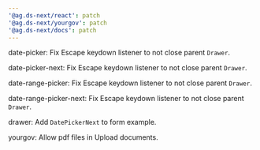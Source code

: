 ```yaml
---
'@ag.ds-next/react': patch
'@ag.ds-next/yourgov': patch
'@ag.ds-next/docs': patch
---
```



date-picker: Fix Escape keydown listener to not close parent `Drawer`.

date-picker-next: Fix Escape keydown listener to not close parent `Drawer`.

date-range-picker: Fix Escape keydown listener to not close parent `Drawer`.

date-range-picker-next: Fix Escape keydown listener to not close parent `Drawer`.

drawer: Add `DatePickerNext` to form example.

yourgov: Allow pdf files in Upload documents.
